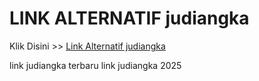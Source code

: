 # LINK ALTERNATIF judiangka

Klik Disini >> <a href="https://linksto.pages.dev/">Link Alternatif judiangka </a>

link judiangka terbaru
link judiangka 2025